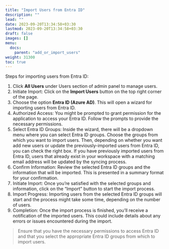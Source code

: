 ```yaml
---
title: "Import Users from Entra ID"
description: ""
lead: ""
date: 2023-09-20T13:34:58+03:30
lastmod: 2023-09-20T13:34:58+03:30
draft: false
images: []
menu:
  docs:
    parent: "add_or_import_users"
weight: 31300
toc: true
---
```


Steps for importing users from Entra ID:  

1. Click **All Users** under Users section of admin panel to manage users.  
2. Initiate Import: Click on the **Import Users** button on the top right corner of the page.  
3. Choose the option **Entra ID (Azure AD)**. This will open a wizard for importing users from Entra ID.  
4. Authorized Access: You might be prompted to grant permission for the application to access your Entra ID. Follow the prompts to provide the necessary permissions.  
5. Select Entra ID Groups: Inside the wizard, there will be a dropdown menu where you can select Entra ID groups. Choose the groups from which you want to import users. Then, depending on whether you want add new users or update the previously-imported users from Entra ID, you can check the right box. If you have previously imported users from Entra ID, users that already exist in your workspace with a matching email address will be updated by the syncing process.  
6. Confirm Information: Review the selected Entra ID groups and the information that will be imported. This is presented in a summary format for your confirmation.  
7. Initiate Import: Once you’re satisfied with the selected groups and information, click on the “Import” button to start the import process.  
8. Import Progress: Importing users from the selected Entra ID groups will start and the process might take some time, depending on the number of users.  
9. Completion: Once the import process is finished, you’ll receive a notification of the imported users. This could include details about any errors or issues encountered during the import.  

> Ensure that you have the necessary permissions to access Entra ID and that you select the appropriate Entra ID groups from which to import users.  
